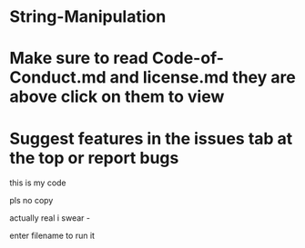 # String-Manipulation

# Make sure to read Code-of-Conduct.md and license.md they are above click on them to view

# Suggest features in the issues tab at the top or report bugs
this is my code

pls no copy

actually real i swear - 

enter filename to run it
